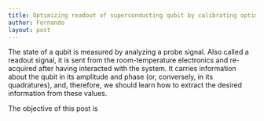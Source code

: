 ```yaml
---
title: Optimizing readout of superconducting qubit by calibrating optimal integration weigths
author: Fernando
layout: post
---
```


The state of a qubit is measured by analyzing a probe signal. Also called a readout signal, it is sent from
the room-temperature electronics and re-acquired after having interacted with the system. It carries information about the qubit
in its amplitude and phase (or, conversely, in its quadratures), and, therefore, we should learn how to extract the desired information
from these values.

The objective of this post is 
